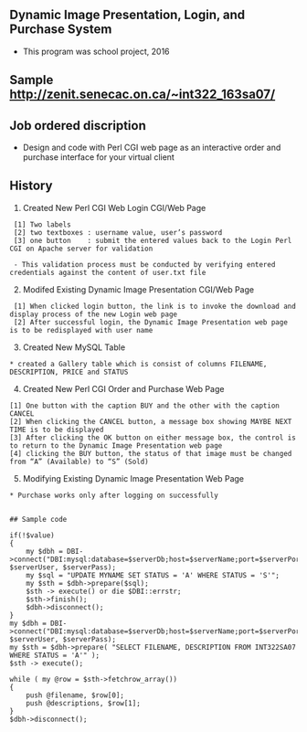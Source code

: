 ## Dynamic Image Presentation, Login, and Purchase System

  * This program was school project, 2016
  

## Sample  http://zenit.senecac.on.ca/~int322_163sa07/


## Job ordered discription

  * Design and code with Perl CGI web page as an interactive order and purchase interface for your virtual client

## History

   1. Created New Perl CGI Web Login CGI/Web Page   
   
     [1] Two labels
     [2] two textboxes : username value, user’s password
     [3] one button    : submit the entered values back to the Login Perl CGI on Apache server for validation
     
     - This validation process must be conducted by verifying entered credentials against the content of user.txt file
     
     
   2. Modifed Existing Dynamic Image Presentation CGI/Web Page
   
     [1] When clicked login button, the link is to invoke the download and display process of the new Login web page
     [2] After successful login, the Dynamic Image Presentation web page is to be redisplayed with user name
   
   
   3. Created New MySQL Table
   
    * created a Gallery table which is consist of columns FILENAME, DESCRIPTION, PRICE and STATUS
   
   
   4. Created New Perl CGI Order and Purchase Web Page
   
    [1] One button with the caption BUY and the other with the caption CANCEL
    [2] When clicking the CANCEL button, a message box showing MAYBE NEXT TIME is to be displayed
    [3] After clicking the OK button on either message box, the control is to return to the Dynamic Image Presentation web page
    [4] clicking the BUY button, the status of that image must be changed from “A” (Available) to “S” (Sold)
   
   
   5. Modifying Existing Dynamic Image Presentation Web Page
   
    * Purchase works only after logging on successfully
   
   
    ## Sample code
    
    if(!$value)
    {	
	    my $dbh = DBI->connect("DBI:mysql:database=$serverDb;host=$serverName;port=$serverPort", $serverUser, $serverPass);
	    my $sql = "UPDATE MYNAME SET STATUS = 'A' WHERE STATUS = 'S'";
    	my $sth = $dbh->prepare($sql);
	    $sth -> execute() or die $DBI::errstr;
	    $sth->finish();
	    $dbh->disconnect();
    }
    my $dbh = DBI->connect("DBI:mysql:database=$serverDb;host=$serverName;port=$serverPort", $serverUser, $serverPass);
    my $sth = $dbh->prepare( "SELECT FILENAME, DESCRIPTION FROM INT322SA07 WHERE STATUS = 'A'" );
    $sth -> execute();

    while ( my @row = $sth->fetchrow_array())
    {
	    push @filename, $row[0];
	    push @descriptions, $row[1];
    }
    $dbh->disconnect();
   
   
